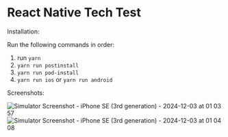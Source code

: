 # React Native Tech Test

Installation:

Run the following commands in order:

1) run `yarn`
2) `yarn run postinstall`
3) `yarn run pod-install`
4) `yarn run ios` or `yarn run android`

Screenshots:

![Simulator Screenshot - iPhone SE (3rd generation) - 2024-12-03 at 01 03 57](https://github.com/user-attachments/assets/aa0fee25-6417-4422-861d-3caade98eb98)
![Simulator Screenshot - iPhone SE (3rd generation) - 2024-12-03 at 01 04 08](https://github.com/user-attachments/assets/ad3d031e-69d4-4232-b255-362dedfbe42f)

